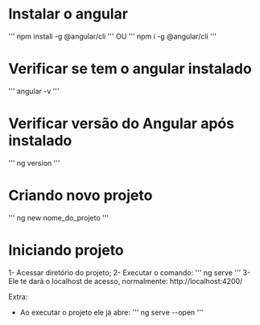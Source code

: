 # Instalar o angular
'''
    npm install -g @angular/cli
'''
OU
'''
    npm i -g @angular/cli
'''

# Verificar se tem o angular instalado
'''
    angular -v
'''

# Verificar versão do Angular após instalado
'''
    ng version
'''

# Criando novo projeto
'''
    ng new nome_do_projeto
'''

# Iniciando projeto
1- Acessar diretório do projeto;
2- Executar o comando:
'''
    ng serve
'''
3- Ele te dará o localhost de acesso, normalmente: http://localhost:4200/

Extra:
- Ao executar o projeto ele já abre:
'''
    ng serve --open
'''